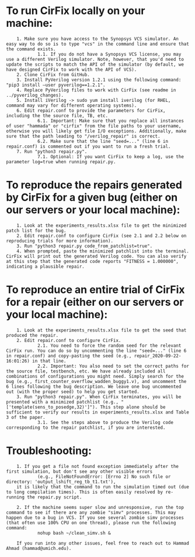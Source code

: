 # To run CirFix locally on your machine:
        1. Make sure you have access to the Synopsys VCS simulator. An easy way to do so is to type "vcs" in the command line and ensure that the command exists.
                1.1. If you do not have a Synopsys VCS license, you may use a different Verilog simulator. Note, however, that you'd need to update the scripts to match the API of the simulator (by default, we have designed CirFix to work with the API of VCS).
        2. Clone CirFix from GitHub.
        3. Install PyVerilog version 1.2.1 using the following command: "pip3 install —user pyverilog==1.2.1".
        4. Replace PyVerilog files to work with CirFix (see readme in ../pyverilog_changes).
        5. Install iVerilog -> sudo yum install iverilog (for RHEL, command may vary for different operating systems).
        6. Edit repair.conf to provide the parameters for CirFix, including the the source file, TB, etc.
                6.1. Important: Make sure that you replace all instances of user "hammada" or "cirfix" from the file paths to your username, otherwise you will likely get file I/O exceptions. Additionally, make sure that the path leading to "/verilog_repair" is correct.
                6.2. Make sure that the line "seed=..." (line 6 in repair.conf) is commented out if you want to run a fresh trial.
        7. Run "python3 repair.py".
                7.1. Optional: If you want CirFix to keep a log, use the parameter log=true when running repair.py.

# To reproduce the repairs generated by CirFix for a given bug (either on our servers or your local machine):
        1. Look at the experiments_results.xlsx file to get the minimized patch list for the bug.
        2. Edit repair.conf to configure CirFix (see 2.1 and 2.2 below on reproducing trials for more information).
        3. Run "python3 repair.py code_from_patchlist=true".
        4. When prompted, paste the minimized patchlist into the terminal. CirFix will print out the generated Verilog code. You can also verify at this step that the generated code reports "FITNESS = 1.000000", indicating a plausible repair.

# To reproduce an entire trial of CirFix for a repair (either on our servers or your local machine):
        1. Look at the experiments_results.xlsx file to get the seed that produced the repair.
        2. Edit repair.conf to configure CirFix.
                2.1. You need to force the random seed for the relevant CirFix run. You can do so by uncommenting the line "seed=..." (line 6 in repair.conf) and copy-pasting the seed (e.g., repair_2020-09-22-16:01:26) in that line.
                2.2. Important: You also need to set the correct paths for the source file, testbench, etc. We have already included all combinations of configurations you might need. Simply search for the bug (e.g., first_counter_overflow_wadden_buggy1.v), and uncomment the 6 lines following the bug description. We leave one bug uncommented out (with the proper seed) to help you get started.
        3. Run "python3 repair.py". When CirFix terminates, you will be presented with a minimized patchlist (e.g., "['template(sens_to_posedge,32)']"). This step alone should be sufficient to verify our results in experiments_results.xlsx and Table 3 of the paper.
                3.1. See the steps above to produce the Verilog code corresponding to the repair patchlist, if you are interested.
        
# Troubleshooting:
        1. If you get a file not found exception immediately after the first simulation, but don't see any other visible errors
                (e.g., FileNotFoundError: [Errno 2] No such file or directory: 'output_lshift_reg_tb_t1.txt'),
        it is likely that the command to run the simulation timed out (due to long compilation times). This is often easily resolved by re-running the repair.py script. 

        2. If the machine seems super slow and unresponsive, run the top command to see if there are any zombie "simv" processes. This may happen due to a bug in VCS. If you see several zombie simv processes (that often use 100% CPU on one thread), please run the following command:
                nohup bash ~/clean_simv.sh & 

        If you run into any other issues, feel free to reach out to Hammad Ahmad (hammad@umich.edu).

